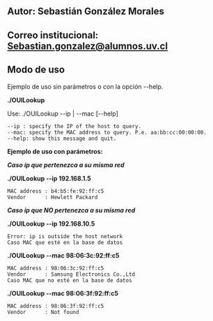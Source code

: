 ## Autor: Sebastián González Morales

## Correo institucional: Sebastian.gonzalez@alumnos.uv.cl

## Modo de uso

Ejemplo de uso sin parámetros o con la opción --help.

**./OUILookup**

Use: ./OUILookup --ip <IP> | --mac <IP> [--help]
    
    --ip : specify the IP of the host to query.
	--mac: specify the MAC address to query. P.e. aa:bb:cc:00:00:00.
	--help: show this message and quit.

**Ejemplo de uso con parámetros:**

***Caso ip que pertenezca a su misma red***

**./OUILookup --ip 192.168.1.5**

    MAC address : b4:b5:fe:92:ff:c5
    Vendor      : Hewlett Packard

***Caso ip que NO pertenezca a su misma red***

**./OUILookup --ip 192.168.10.5**

    Error: ip is outside the host network
    Caso MAC que esté en la base de datos

**./OUILookup --mac 98:06:3c:92:ff:c5**

    MAC address : 98:06:3c:92:ff:c5
    Vendor      : Samsung Electronics Co.,Ltd
    Caso MAC que no esté en la base de datos

**./OUILookup --mac 98:06:3f:92:ff:c5**
    
    MAC address : 98:06:3f:92:ff:c5
    Vendor      : Not found

